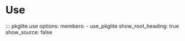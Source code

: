 # Use

::: pkglite.use
    options:
      members:
        - use_pkglite
      show_root_heading: true
      show_source: false
